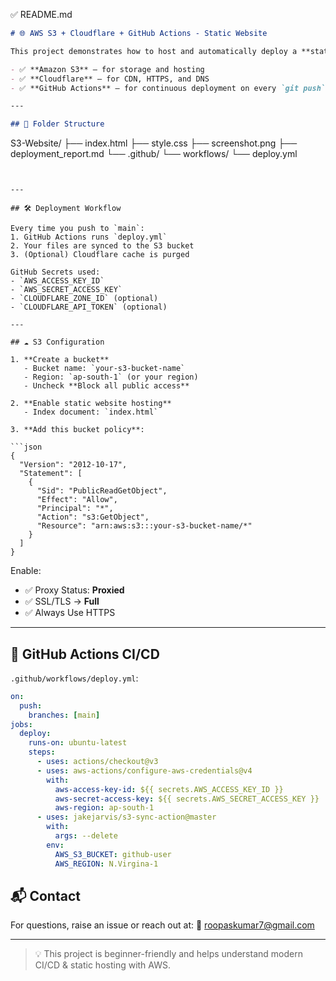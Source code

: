 

✅ README.md

```markdown
# 🌐 AWS S3 + Cloudflare + GitHub Actions - Static Website

This project demonstrates how to host and automatically deploy a **static website** using:

- ✅ **Amazon S3** – for storage and hosting
- ✅ **Cloudflare** – for CDN, HTTPS, and DNS
- ✅ **GitHub Actions** – for continuous deployment on every `git push`

---

## 📂 Folder Structure

```

S3-Website/
├── index.html
├── style.css
├── screenshot.png
├── deployment\_report.md
└── .github/
└── workflows/
└── deploy.yml

````


---

## 🛠️ Deployment Workflow

Every time you push to `main`:
1. GitHub Actions runs `deploy.yml`
2. Your files are synced to the S3 bucket
3. (Optional) Cloudflare cache is purged

GitHub Secrets used:
- `AWS_ACCESS_KEY_ID`
- `AWS_SECRET_ACCESS_KEY`
- `CLOUDFLARE_ZONE_ID` (optional)
- `CLOUDFLARE_API_TOKEN` (optional)

---

## ☁️ S3 Configuration

1. **Create a bucket**  
   - Bucket name: `your-s3-bucket-name`
   - Region: `ap-south-1` (or your region)
   - Uncheck **Block all public access**

2. **Enable static website hosting**  
   - Index document: `index.html`

3. **Add this bucket policy**:

```json
{
  "Version": "2012-10-17",
  "Statement": [
    {
      "Sid": "PublicReadGetObject",
      "Effect": "Allow",
      "Principal": "*",
      "Action": "s3:GetObject",
      "Resource": "arn:aws:s3:::your-s3-bucket-name/*"
    }
  ]
}
````

Enable:

* ✅ Proxy Status: **Proxied**
* ✅ SSL/TLS → **Full**
* ✅ Always Use HTTPS

---

## 🤖 GitHub Actions CI/CD

`.github/workflows/deploy.yml`:

```yaml
on:
  push:
    branches: [main]
jobs:
  deploy:
    runs-on: ubuntu-latest
    steps:
      - uses: actions/checkout@v3
      - uses: aws-actions/configure-aws-credentials@v4
        with:
          aws-access-key-id: ${{ secrets.AWS_ACCESS_KEY_ID }}
          aws-secret-access-key: ${{ secrets.AWS_SECRET_ACCESS_KEY }}
          aws-region: ap-south-1
      - uses: jakejarvis/s3-sync-action@master
        with:
          args: --delete
        env:
          AWS_S3_BUCKET: github-user
          AWS_REGION: N.Virgina-1
```


## 📬 Contact

For questions, raise an issue or reach out at:
📧 [roopaskumar7@gmail.com](mailto:roopaskumar7@gmail.com)

---

> 💡 This project is beginner-friendly and helps understand modern CI/CD & static hosting with AWS.




